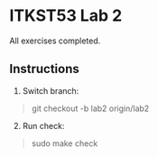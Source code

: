 # ITKST53 Lab 2

All exercises completed.

## Instructions

1. Switch branch:

> git checkout -b lab2 origin/lab2

2. Run check:

> sudo make check
